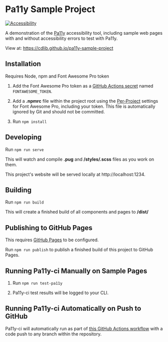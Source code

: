 # Pa11y Sample Project

[![Accessibility](https://github.com/cdlib/pa11y-sample-project/actions/workflows/accessibility.yml/badge.svg)](https://github.com/cdlib/pa11y-sample-project/actions/workflows/accessibility.yml)

A demonstration of the [Pa11y](https://github.com/pa11y/pa11y) accessibility tool, including sample web pages with and without accessibility errors to test with Pa11y.

View at: https://cdlib.github.io/pa11y-sample-project

## Installation

Requires Node, npm and Font Awesome Pro token

1. Add the Font Awesome Pro token as a [GitHub Actions secret](https://www.theserverside.com/blog/Coffee-Talk-Java-News-Stories-and-Opinions/GitHub-Actions-Secrets-Example-Token-Tutorial) named `FONTAWESOME_TOKEN`.

2. Add a **.npmrc** file within the project root using the [Per-Project](https://fontawesome.com/v5/docs/web/setup/use-package-managers#per-project) settings for Font Awesome Pro, including your token. This file is automatically ignored by Git and should not be committed.

3. Run `npm install`

## Developing

Run `npm run serve`

This will watch and compile **.pug** and **/styles/.scss** files as you work on them.

This project's website will be served locally at http://localhost:1234.

## Building

Run `npm run build`

This will create a finished build of all components and pages to **/dist/**

## Publishing to GitHub Pages

This requires [GitHub Pages](https://pages.github.com) to be configured.

Run `npm run publish` to publish a finished build of this project to GitHub Pages.

## Running Pa11y-ci Manually on Sample Pages

1. Run `npm run test-pa11y`

2. Pa11y-ci test results will be logged to your CLI.

## Running Pa11y-ci Automatically on Push to GitHub

Pa11y-ci will automatically run as part of [this GitHub Actions workflow](https://github.com/cdlib/pa11y-sample-project/blob/main/.github/workflows/accessibility.yml) with a code push to any branch within the repository.

